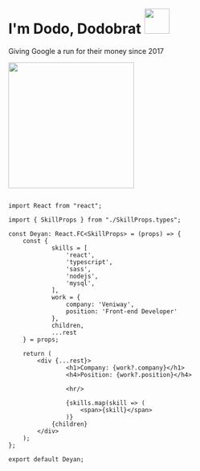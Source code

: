 # I'm Dodo, Dodobrat <img src="https://media.giphy.com/media/TdvgwNdoIY9Ncl2D4d/giphy.gif" height="50">

Giving Google a run for their money since 2017

<img src="https://media.giphy.com/media/eoxomXXVL2S0E/source.gif" height="250">

```tsx

import React from "react";

import { SkillProps } from "./SkillProps.types";

const Deyan: React.FC<SkillProps> = (props) => {
	const { 
    		skills = [
      			'react',
      			'typescript',
		      	'sass',
		      	'nodejs',
		      	'mysql',
	    	],  
	    	work = {
	      		company: 'Veniway',
	      		position: 'Front-end Developer'
	    	},
	    	children, 
	    	...rest
  	} = props;
  
	return (
		<div {...rest}>
      			<h1>Company: {work?.company}</h1>
      			<h4>Position: {work?.position}</h4>
			
      			<hr/>
			
      			{skills.map(skill => (
        			<span>{skill}</span>
      			)}
			{children}
		</div>
	);
};

export default Deyan;

```

